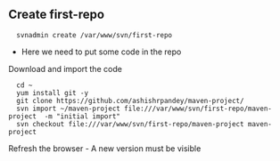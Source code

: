 
## Create first-repo  

      svnadmin create /var/www/svn/first-repo

- Here we need to put some code in the repo

Download and import the code 

      cd ~
      yum install git -y
      git clone https://github.com/ashishrpandey/maven-project/
      svn import ~/maven-project file:///var/www/svn/first-repo/maven-project  -m "initial import"
      svn checkout file:///var/www/svn/first-repo/maven-project maven-project


Refresh the browser - A new version must be visible 
